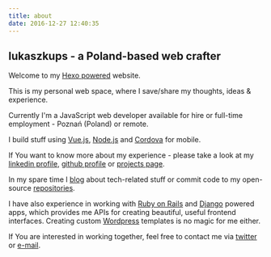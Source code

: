 ```yaml
---
title: about
date: 2016-12-27 12:40:35
---
```


## lukaszkups - a Poland-based web crafter

Welcome to my [Hexo powered](http://hexo.io) website.

This is my personal web space, where I save/share my thoughts, ideas & experience.

Currently I'm a JavaScript web developer available for hire or full-time employment - Poznań (Poland) or remote.

I build stuff using [Vue.js](http://vuejs.org), [Node.js](http://nodejs.org) and [Cordova](https://cordova.apache.org/) for mobile.

If You want to know more about my experience - please take a look at my [linkedin profile](http://linkedin.com/in/lukaszkups), [github profile](http://github.com/lukaszkups) or [projects page](/projects/).

In my spare time I [blog](/archives/) about tech-related stuff or commit code to my open-source [repositories](/projects/).

I have also experience in working with [Ruby on Rails](http://rubyonrails.org/) and [Django](https://www.djangoproject.com/) powered apps, which provides me APIs for creating beautiful, useful frontend interfaces. Creating custom [Wordpress](http://wordpress.org) templates is no magic for me either.

If You are interested in working together, feel free to contact me via [twitter](http://twitter.com/lukaszkups) or [e-mail](mailto:letstalk@lukaszkups.net).
